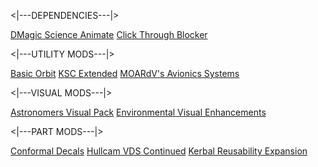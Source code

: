 <|---DEPENDENCIES---|>

[DMagic Science Animate](https://forum.kerbalspaceprogram.com/index.php?/topic/65734-ksp18-dmagic-module-science-animate-v022-11219/)
[Click Through Blocker](https://forum.kerbalspaceprogram.com/index.php?/topic/170747-19x-110x-click-through-blocker-new-dependency/)

<|---UTILITY MODS---|>

[Basic Orbit](https://www.curseforge.com/kerbal/ksp-mods/basic-orbit)
[KSC Extended](https://forum.kerbalspaceprogram.com/index.php?/topic/181556-18x-ksc-extended-v22-expanding-your-ksc-in-style/)
[MOARdV's Avionics Systems](https://forum.kerbalspaceprogram.com/index.php?/topic/160856-wip-111x-moardvs-avionics-systems-mas-interactive-iva-v122-19-december-2020/)
[]()
[]()
[]()
[]()
[]()
[]()
[]()
[]()
[]()
[]()
[]()

<|---VISUAL MODS---|>

[Astronomers Visual Pack](https://forum.kerbalspaceprogram.com/index.php?/topic/160878-ksp-110-astronomers-visual-pack-beyond-v405-july-19th-2020/)
[Environmental Visual Enhancements](https://forum.kerbalspaceprogram.com/index.php?/topic/149733-18-environmentalvisualenhancements-180-2/)


<|---PART MODS---|>

[Conformal Decals](https://forum.kerbalspaceprogram.com/index.php?/topic/194802-18-111-conformal-decals-027-decals-done-the-right-way/)
[Hullcam VDS Continued](https://forum.kerbalspaceprogram.com/index.php?/topic/145633-18x-hullcam-vds-continued/)
[Kerbal Reusability Expansion](https://forum.kerbalspaceprogram.com/index.php?/topic/195546-110-kre-kerbal-reusability-expansion/)
[]()